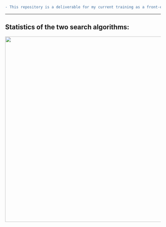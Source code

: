 ```diff
- This repository is a deliverable for my current training as a front-end developer, do not take it into account. -
```
___
## Statistics of the two search algorithms:

<p align="center">
<img src="https://i.imgur.com/384bqTw.png" width="600px"/>
</p>
